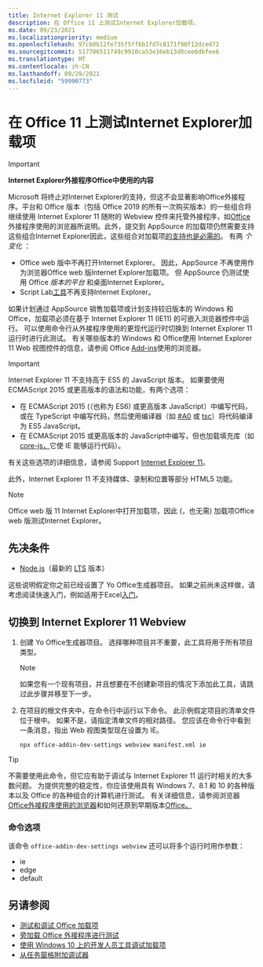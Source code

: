 ```yaml
---
title: Internet Explorer 11 测试
description: 在 Office 11 上测试Internet Explorer加载项。
ms.date: 09/23/2021
ms.localizationpriority: medium
ms.openlocfilehash: 97c60b12fe735f5ff6b1fd7c8171f90f12dced72
ms.sourcegitcommit: 517786511749c9910ca53e16eb13d0cee6dbfee6
ms.translationtype: MT
ms.contentlocale: zh-CN
ms.lasthandoff: 09/29/2021
ms.locfileid: "59990773"
---
```

# <a name="test-your-office-add-in-on-internet-explorer-11"></a>在 Office 11 上测试Internet Explorer加载项

> [!IMPORTANT]
> **Internet Explorer外接程序Office中使用的内容**
>
> Microsoft 将终止对Internet Explorer的支持，但这不会显著影响Office外接程序。平台和 Office 版本（包括 Office 2019 的所有一次购买版本）的一些组合将继续使用 Internet Explorer 11 随附的 Webview 控件来托管外接程序，如[Office](../concepts/browsers-used-by-office-web-add-ins.md)外接程序使用的浏览器所说明。此外，提交到 AppSource 的加载项仍然需要支持这些组合Internet Explorer因此，这些组合对加载项[的支持也是必需的](/office/dev/store/submit-to-appsource-via-partner-center)。 有两 *个变化* ：
>
> - Office web 版中不再打开Internet Explorer。 因此，AppSource 不再使用作为浏览器Office web 版Internet Explorer加载项。 但 AppSource 仍测试使用 Office *版本的平台* 和桌面Internet Explorer。
> - Script Lab[工具](../overview/explore-with-script-lab.md)不再支持Internet Explorer。

如果计划通过 AppSource 销售加载项或计划支持较旧版本的 Windows 和 Office，加载项必须在基于 Internet Explorer 11 (IE11) 的可嵌入浏览器控件中运行。 可以使用命令行从外接程序使用的更现代运行时切换到 Internet Explorer 11 运行时进行此测试。 有关哪些版本的 Windows 和 Office使用 Internet Explorer 11 Web 视图控件的信息，请参阅 Office [Add-ins](../concepts/browsers-used-by-office-web-add-ins.md)使用的浏览器。

> [!IMPORTANT]
> Internet Explorer 11 不支持高于 ES5 的 JavaScript 版本。 如果要使用 ECMAScript 2015 或更高版本的语法和功能，有两个选项：
>
> - 在 ECMAScript 2015 (（也称为 ES6) 或更高版本 JavaScript）中编写代码，或在 TypeScript 中编写代码，然后使用编译器（如 [#A0](https://babeljs.io/) 或 [tsc](https://www.typescriptlang.org/index.html)）将代码编译为 ES5 JavaScript。
> - 在 ECMAScript 2015 或更高版本的 JavaScript[](https://en.wikipedia.org/wiki/Polyfill_(programming))中编写，但也加载填充库（如[core-js，](https://github.com/zloirock/core-js)它使 IE 能够运行代码）。
>
> 有关这些选项的详细信息，请参阅 Support [Internet Explorer 11](../develop/support-ie-11.md)。
>
> 此外，Internet Explorer 11 不支持媒体、录制和位置等部分 HTML5 功能。

> [!NOTE]
> Office web 版 11 Internet Explorer中打开加载项，因此 (，也无需) 加载项Office web 版测试Internet Explorer。

## <a name="prerequisites"></a>先决条件

- [Node.js](https://nodejs.org/)（最新的 [LTS](https://nodejs.org/about/releases) 版本）

这些说明假定你之前已经设置了 Yo Office生成器项目。 如果之前尚未这样做，请考虑阅读快速入门，例如适用于Excel[入门](../quickstarts/excel-quickstart-jquery.md)。

## <a name="switching-to-the-internet-explorer-11-webview"></a>切换到 Internet Explorer 11 Webview

1. 创建 Yo Office生成器项目。 选择哪种项目并不重要，此工具将用于所有项目类型。

    > [!NOTE]
    > 如果您有一个现有项目，并且想要在不创建新项目的情况下添加此工具，请跳过此步骤并移至下一步。 

1. 在项目的根文件夹中，在命令行中运行以下命令。 此示例假定项目的清单文件位于根中。 如果不是，请指定清单文件的相对路径。 您应该在命令行中看到一条消息，指出 Web 视图类型现在设置为 IE。

    ```command&nbsp;line
    npx office-addin-dev-settings webview manifest.xml ie
    ```

> [!TIP]
> 不需要使用此命令，但它应有助于调试与 Internet Explorer 11 运行时相关的大多数问题。 为提供完整的稳定性，你应该使用具有 Windows 7、8.1 和 10 的各种版本以及 Office 的各种组合的计算机进行测试。 有关详细信息，请参阅浏览器[Office外接程序使用的浏览器](../concepts/browsers-used-by-office-web-add-ins.md)和如何还原到早期版本[Office。](https://support.microsoft.com/topic/2bd5c457-a917-d57e-35a1-f709e3dda841)

### <a name="command-options"></a>命令选项

该命令 `office-addin-dev-settings webview` 还可以将多个运行时用作参数：

- ie
- edge
- default

## <a name="see-also"></a>另请参阅

* [测试和调试 Office 加载项](test-debug-office-add-ins.md)
* [旁加载 Office 外接程序进行测试](create-a-network-shared-folder-catalog-for-task-pane-and-content-add-ins.md)
* [使用 Windows 10 上的开发人员工具调试加载项](debug-add-ins-using-f12-developer-tools-on-windows-10.md)
* [从任务窗格附加调试器](attach-debugger-from-task-pane.md)
